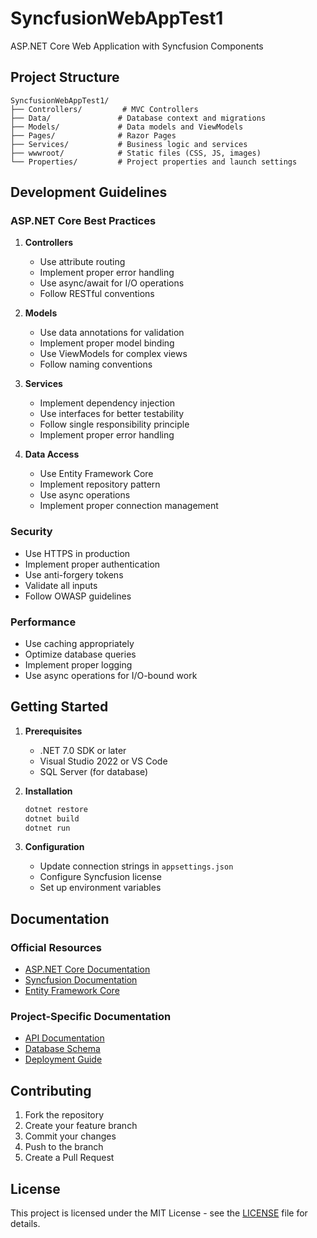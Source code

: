 # SyncfusionWebAppTest1

ASP.NET Core Web Application with Syncfusion Components

## Project Structure

```
SyncfusionWebAppTest1/
├── Controllers/         # MVC Controllers
├── Data/               # Database context and migrations
├── Models/             # Data models and ViewModels
├── Pages/              # Razor Pages
├── Services/           # Business logic and services
├── wwwroot/            # Static files (CSS, JS, images)
└── Properties/         # Project properties and launch settings
```

## Development Guidelines

### ASP.NET Core Best Practices

1. **Controllers**
   - Use attribute routing
   - Implement proper error handling
   - Use async/await for I/O operations
   - Follow RESTful conventions

2. **Models**
   - Use data annotations for validation
   - Implement proper model binding
   - Use ViewModels for complex views
   - Follow naming conventions

3. **Services**
   - Implement dependency injection
   - Use interfaces for better testability
   - Follow single responsibility principle
   - Implement proper error handling

4. **Data Access**
   - Use Entity Framework Core
   - Implement repository pattern
   - Use async operations
   - Implement proper connection management

### Security

- Use HTTPS in production
- Implement proper authentication
- Use anti-forgery tokens
- Validate all inputs
- Follow OWASP guidelines

### Performance

- Use caching appropriately
- Optimize database queries
- Implement proper logging
- Use async operations for I/O-bound work

## Getting Started

1. **Prerequisites**
   - .NET 7.0 SDK or later
   - Visual Studio 2022 or VS Code
   - SQL Server (for database)

2. **Installation**
   ```bash
   dotnet restore
   dotnet build
   dotnet run
   ```

3. **Configuration**
   - Update connection strings in `appsettings.json`
   - Configure Syncfusion license
   - Set up environment variables

## Documentation

### Official Resources
- [ASP.NET Core Documentation](https://learn.microsoft.com/en-us/aspnet/core/)
- [Syncfusion Documentation](https://help.syncfusion.com/)
- [Entity Framework Core](https://learn.microsoft.com/en-us/ef/core/)

### Project-Specific Documentation
- [API Documentation](./Documentation/API.md)
- [Database Schema](./Documentation/Database.md)
- [Deployment Guide](./Documentation/Deployment.md)

## Contributing

1. Fork the repository
2. Create your feature branch
3. Commit your changes
4. Push to the branch
5. Create a Pull Request

## License

This project is licensed under the MIT License - see the [LICENSE](LICENSE) file for details. 